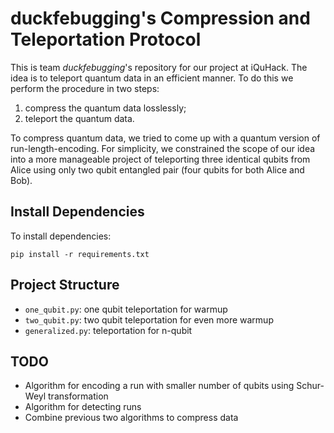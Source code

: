 # duckfebugging's Compression and Teleportation Protocol
This is team *duckfebugging*'s repository for our project at iQuHack. The idea
is to teleport quantum data in an efficient manner. To do this we perform the
procedure in two steps:
1. compress the quantum data losslessly;
2. teleport the quantum data.

To compress quantum data, we tried to come up with a quantum version of
run-length-encoding. For simplicity, we constrained the scope of our idea into
a more manageable project of teleporting three identical qubits from Alice using
only two qubit entangled pair (four qubits for both Alice and Bob).

## Install Dependencies
To install dependencies:
```
pip install -r requirements.txt
```

## Project Structure
- `one_qubit.py`: one qubit teleportation for warmup
- `two_qubit.py`: two qubit teleportation for even more warmup
- `generalized.py`: teleportation for n-qubit

## TODO
- Algorithm for encoding a run with smaller number of qubits using Schur-Weyl
  transformation
- Algorithm for detecting runs
- Combine previous two algorithms to compress data
